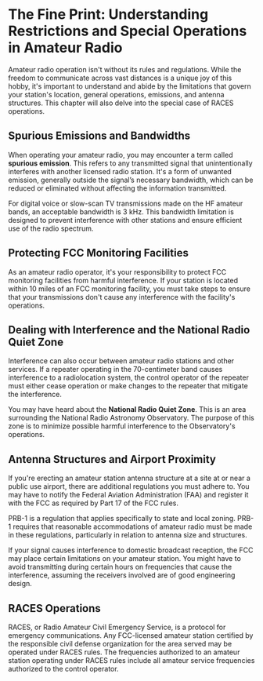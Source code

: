 # The Fine Print: Understanding Restrictions and Special Operations in Amateur Radio

Amateur radio operation isn't without its rules and regulations. While the freedom to communicate across vast distances is a unique joy of this hobby, it's important to understand and abide by the limitations that govern your station's location, general operations, emissions, and antenna structures. This chapter will also delve into the special case of RACES operations.

## Spurious Emissions and Bandwidths

When operating your amateur radio, you may encounter a term called **spurious emission**. This refers to any transmitted signal that unintentionally interferes with another licensed radio station. It's a form of unwanted emission, generally outside the signal’s necessary bandwidth, which can be reduced or eliminated without affecting the information transmitted. 

For digital voice or slow-scan TV transmissions made on the HF amateur bands, an acceptable bandwidth is 3 kHz. This bandwidth limitation is designed to prevent interference with other stations and ensure efficient use of the radio spectrum.

## Protecting FCC Monitoring Facilities

As an amateur radio operator, it's your responsibility to protect FCC monitoring facilities from harmful interference. If your station is located within 10 miles of an FCC monitoring facility, you must take steps to ensure that your transmissions don't cause any interference with the facility's operations.

## Dealing with Interference and the National Radio Quiet Zone

Interference can also occur between amateur radio stations and other services. If a repeater operating in the 70-centimeter band causes interference to a radiolocation system, the control operator of the repeater must either cease operation or make changes to the repeater that mitigate the interference.

You may have heard about the **National Radio Quiet Zone**. This is an area surrounding the National Radio Astronomy Observatory. The purpose of this zone is to minimize possible harmful interference to the Observatory's operations.

## Antenna Structures and Airport Proximity

If you're erecting an amateur station antenna structure at a site at or near a public use airport, there are additional regulations you must adhere to. You may have to notify the Federal Aviation Administration (FAA) and register it with the FCC as required by Part 17 of the FCC rules.

PRB-1 is a regulation that applies specifically to state and local zoning. PRB-1 requires that reasonable accommodations of amateur radio must be made in these regulations, particularly in relation to antenna size and structures.

If your signal causes interference to domestic broadcast reception, the FCC may place certain limitations on your amateur station. You might have to avoid transmitting during certain hours on frequencies that cause the interference, assuming the receivers involved are of good engineering design.

## RACES Operations

RACES, or Radio Amateur Civil Emergency Service, is a protocol for emergency communications. Any FCC-licensed amateur station certified by the responsible civil defense organization for the area served may be operated under RACES rules. The frequencies authorized to an amateur station operating under RACES rules include all amateur service frequencies authorized to the control operator.